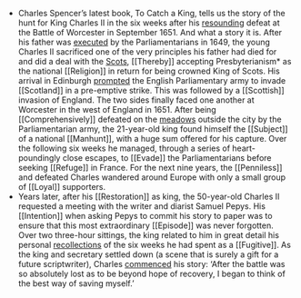 - Charles Spencer’s latest book, To Catch a King, tells us the story of the hunt for King Charles II in the six weeks after his [resounding]([[Resound]]) defeat at the Battle of Worcester in September 1651. And what a story it is. After his father was [executed]([[Execute]]) by the Parliamentarians in 1649, the young Charles II sacrificed one of the very principles his father had died for and did a deal with the [Scots]([[Scot]]), [[Thereby]] accepting Presbyterianism* as the national [[Religion]] in return for being crowned King of Scots. His arrival in Edinburgh [prompted]([[Prompt]]) the English Parliamentary army to invade [[Scotland]] in a pre-emptive strike. This was followed by a [[Scottish]] invasion of England. The two sides finally faced one another at Worcester in the west of England in 1651. After being [[Comprehensively]] defeated on the [meadows]([[Meadow]]) outside the city by the Parliamentarian army, the 21-year-old king found himself the [[Subject]] of a national [[Manhunt]], with a huge sum offered for his capture. Over the following six weeks he managed, through a series of heart-poundingly close escapes, to [[Evade]] the Parliamentarians before seeking [[Refuge]] in France. For the next nine years, the [[Penniless]] and defeated Charles wandered around Europe with only a small group of [[Loyal]] supporters.
- Years later, after his [[Restoration]] as king, the 50-year-old Charles II requested a meeting with the writer and diarist Samuel Pepys. His [[Intention]] when asking Pepys to commit his story to paper was to ensure that this most extraordinary [[Episode]] was never forgotten. Over two three-hour sittings, the king related to him in great detail his personal [recollections]([[Recollection]]) of the six weeks he had spent as a [[Fugitive]]. As the king and secretary settled down (a scene that is surely a gift for a future scriptwriter), Charles [commenced]([[Commence]]) his story: ‘After the battle was so absolutely lost as to be beyond hope of recovery, I began to think of the best way of saving myself.’